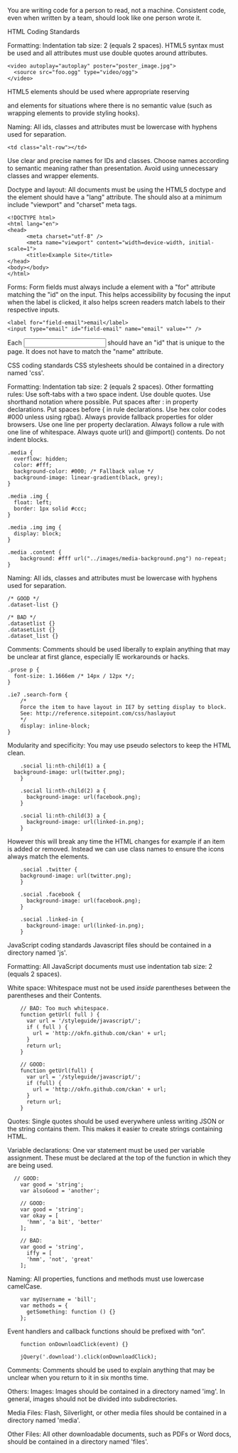 You are writing code for a person to read, not a machine.
Consistent code, even when written by a team, should look like one person wrote it.

HTML Coding Standards

Formatting:
Indentation tab size: 2 (equals 2 spaces). HTML5 syntax must be used and all attributes must use double quotes around attributes.
	
	<video autoplay="autoplay" poster="poster_image.jpg">
  	  <source src="foo.ogg" type="video/ogg">
	</video>

HTML5 elements should be used where appropriate reserving <div> and <span> elements for situations where there is no semantic value (such as wrapping elements to provide styling hooks).


Naming:
All ids, classes and attributes must be lowercase with hyphens used for separation.
	
	<td class="alt-row"></td>

Use clear and precise names for IDs and classes. Choose names according to semantic meaning rather than presentation. Avoid using unnecessary classes and wrapper elements.


Doctype and layout:
All documents must be using the HTML5 doctype and the <html> element should have a "lang" attribute. The <head> should also at a minimum include "viewport" and "charset" meta tags.

	<!DOCTYPE html>
	<html lang="en">
  	<head>
    	  <meta charset="utf-8" />
          <meta name="viewport" content="width=device-width, initial-scale=1">
          <title>Example Site</title>
  	</head>
  	<body></body>
	</html>


Forms:
Form fields must always include a <label> element with a "for" attribute matching the "id" on the input. This helps accessibility by focusing the input when the label is clicked, it also helps screen readers match labels to their respective inputs.
	
	<label for="field-email">email</label>
	<input type="email" id="field-email" name="email" value="" />

Each <input> should have an "id" that is unique to the page. It does not have to match the "name" attribute.






CSS coding standards
CSS stylesheets should be contained in a directory named 'css'.

Formatting:
Indentation tab size: 2 (equals 2 spaces). Other formatting rules:
    Use soft-tabs with a two space indent.
    Use double quotes.
    Use shorthand notation where possible.
    Put spaces after : in property declarations.
    Put spaces before { in rule declarations.
    Use hex color codes #000 unless using rgba().
    Always provide fallback properties for older browsers.
    Use one line per property declaration.
    Always follow a rule with one line of whitespace.
    Always quote url() and @import() contents.
    Do not indent blocks.

	.media {
  	  overflow: hidden;
  	  color: #fff;
  	  background-color: #000; /* Fallback value */
  	  background-image: linear-gradient(black, grey);
	}

	.media .img {
  	  float: left;
  	  border: 1px solid #ccc;
	}

	.media .img img {
  	  display: block;
	}

	.media .content {
  		background: #fff url("../images/media-background.png") no-repeat;
	}


Naming:
All ids, classes and attributes must be lowercase with hyphens used for separation.

	/* GOOD */
	.dataset-list {}

	/* BAD */
	.datasetlist {}
	.datasetList {}
	.dataset_list {}


Comments:
Comments should be used liberally to explain anything that may be unclear at first glance, especially IE workarounds or hacks.

	.prose p {
  	  font-size: 1.1666em /* 14px / 12px */;
	}

	.ie7 .search-form {
  		/*
    	Force the item to have layout in IE7 by setting display to block.
    	See: http://reference.sitepoint.com/css/haslayout
  		*/
  		display: inline-block;
	}


Modularity and specificity:
You may use pseudo selectors to keep the HTML clean.

		.social li:nth-child(1) a {
  	  background-image: url(twitter.png);
		}

		.social li:nth-child(2) a {
		  background-image: url(facebook.png);
		}

		.social li:nth-child(3) a {
		  background-image: url(linked-in.png);
		}

However this will break any time the HTML changes for example if an item is added or removed. Instead we can use class names to ensure the icons always match the elements.

		.social .twitter {
	    background-image: url(twitter.png);
		}

		.social .facebook {
		  background-image: url(facebook.png);
		}

		.social .linked-in {
		  background-image: url(linked-in.png);
		}






JavaScript coding standards
Javascript files should be contained in a directory named 'js'.

Formatting:
All JavaScript documents must use indentation tab size: 2 (equals 2 spaces).


White space:
Whitespace must not be used _inside_ parentheses between the parentheses and their Contents.

		// BAD: Too much whitespace.
		function getUrl( full ) {
		  var url = '/styleguide/javascript/';
		  if ( full ) {
		    url = 'http://okfn.github.com/ckan' + url;
		  }
		  return url;
		}

		// GOOD:
		function getUrl(full) {
		  var url = '/styleguide/javascript/';
		  if (full) {
		    url = 'http://okfn.github.com/ckan' + url;
		  }
		  return url;
		}


Quotes:
Single quotes should be used everywhere unless writing JSON or the string contains them. This makes it easier to create strings containing HTML.


Variable declarations:
One var statement must be used per variable assignment. These must be declared at the top of the function in which they are being used.

	  // GOOD:
		var good = 'string';
		var alsoGood = 'another';

		// GOOD:
		var good = 'string';
		var okay = [
		  'hmm', 'a bit', 'better'
		];

		// BAD:
		var good = 'string',
		  iffy = [
		  'hmm', 'not', 'great'
		];


Naming:
All properties, functions and methods must use lowercase camelCase.

		var myUsername = 'bill';
		var methods = {
		  getSomething: function () {}
		};

Event handlers and callback functions should be prefixed with “on”.

		function onDownloadClick(event) {}

		jQuery('.download').click(onDownloadClick);


Comments:
Comments should be used to explain anything that may be unclear when you return to it in six months time.





Others:
Images:
Images should be contained in a directory named 'img'. In general, images should not be divided into subdirectories.


Media Files:
Flash, Silverlight, or other media files should be contained in a directory named 'media'.


Other Files:
All other downloadable documents, such as PDFs or Word docs, should be contained in a directory named 'files'.
